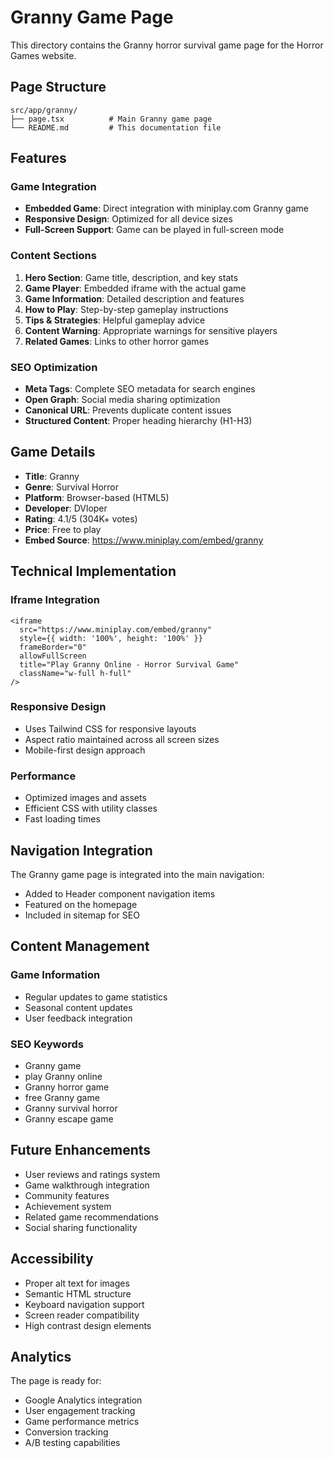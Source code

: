 # Granny Game Page

This directory contains the Granny horror survival game page for the Horror Games website.

## Page Structure

```
src/app/granny/
├── page.tsx          # Main Granny game page
└── README.md         # This documentation file
```

## Features

### Game Integration
- **Embedded Game**: Direct integration with miniplay.com Granny game
- **Responsive Design**: Optimized for all device sizes
- **Full-Screen Support**: Game can be played in full-screen mode

### Content Sections
1. **Hero Section**: Game title, description, and key stats
2. **Game Player**: Embedded iframe with the actual game
3. **Game Information**: Detailed description and features
4. **How to Play**: Step-by-step gameplay instructions
5. **Tips & Strategies**: Helpful gameplay advice
6. **Content Warning**: Appropriate warnings for sensitive players
7. **Related Games**: Links to other horror games

### SEO Optimization
- **Meta Tags**: Complete SEO metadata for search engines
- **Open Graph**: Social media sharing optimization
- **Canonical URL**: Prevents duplicate content issues
- **Structured Content**: Proper heading hierarchy (H1-H3)

## Game Details

- **Title**: Granny
- **Genre**: Survival Horror
- **Platform**: Browser-based (HTML5)
- **Developer**: DVloper
- **Rating**: 4.1/5 (304K+ votes)
- **Price**: Free to play
- **Embed Source**: https://www.miniplay.com/embed/granny

## Technical Implementation

### Iframe Integration
```tsx
<iframe 
  src="https://www.miniplay.com/embed/granny" 
  style={{ width: '100%', height: '100%' }} 
  frameBorder="0" 
  allowFullScreen
  title="Play Granny Online - Horror Survival Game"
  className="w-full h-full"
/>
```

### Responsive Design
- Uses Tailwind CSS for responsive layouts
- Aspect ratio maintained across all screen sizes
- Mobile-first design approach

### Performance
- Optimized images and assets
- Efficient CSS with utility classes
- Fast loading times

## Navigation Integration

The Granny game page is integrated into the main navigation:
- Added to Header component navigation items
- Featured on the homepage
- Included in sitemap for SEO

## Content Management

### Game Information
- Regular updates to game statistics
- Seasonal content updates
- User feedback integration

### SEO Keywords
- Granny game
- play Granny online
- Granny horror game
- free Granny game
- Granny survival horror
- Granny escape game

## Future Enhancements

- User reviews and ratings system
- Game walkthrough integration
- Community features
- Achievement system
- Related game recommendations
- Social sharing functionality

## Accessibility

- Proper alt text for images
- Semantic HTML structure
- Keyboard navigation support
- Screen reader compatibility
- High contrast design elements

## Analytics

The page is ready for:
- Google Analytics integration
- User engagement tracking
- Game performance metrics
- Conversion tracking
- A/B testing capabilities 